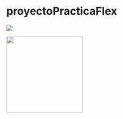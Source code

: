 # proyectoPracticaFlex

![](https://github.com/Alexander12302002/proyectoPracticaFlex/tree/main/ejercicio_1/storage/ejercicio_1.png)

<img src="https://github.com/Alexander12302002/proyectoPracticaFlex/tree/main/ejercicio_1/storage/ejercicio_1.png" width="200" height="200">